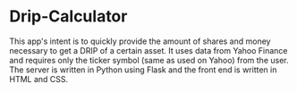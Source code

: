 # Drip-Calculator

This app's intent is to quickly provide the amount of shares and money necessary to get a DRIP of a certain asset. It uses data from Yahoo Finance and requires only the ticker symbol (same as used on Yahoo) from the user. The server is written in Python using Flask and the front end is written in HTML and CSS.
